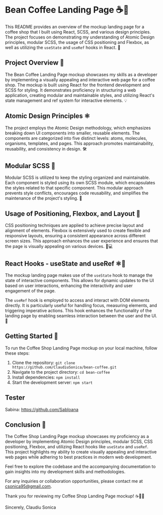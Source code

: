# Bean Coffee Landing Page ☕️📝

This README provides an overview of the mockup landing page for a coffee shop that I built using React, SCSS, and various design principles. The project focuses on demonstrating my understanding of Atomic Design principles, modular SCSS, the usage of CSS positioning and Flexbox, as well as utilizing the `useState` and `useRef` hooks in React. 🚀

## Project Overview 🌟

The Bean Coffee Landing Page mockup showcases my skills as a developer by implementing a visually appealing and interactive web page for a coffee shop. The mockup is built using React for the frontend development and SCSS for styling. It demonstrates proficiency in structuring a web application, creating modular and maintainable styles, and utilizing React's state management and ref system for interactive elements. 💡

## Atomic Design Principles ⚛️

The project employs the Atomic Design methodology, which emphasizes breaking down UI components into smaller, reusable elements. The components are categorized into five distinct levels: atoms, molecules, organisms, templates, and pages. This approach promotes maintainability, reusability, and consistency in design. 🛠️

## Modular SCSS 🎨

Modular SCSS is utilized to keep the styling organized and maintainable. Each component is styled using its own SCSS module, which encapsulates the styles related to that specific component. This modular approach prevents style conflicts, encourages code reusability, and simplifies the maintenance of the project's styling. 🎉

## Usage of Positioning, Flexbox, and Layout 📐

CSS positioning techniques are applied to achieve precise layout and alignment of elements. Flexbox is extensively used to create flexible and responsive layouts, ensuring a consistent appearance across different screen sizes. This approach enhances the user experience and ensures that the page is visually appealing on various devices. 📱💻

## React Hooks - useState and useRef ⚛️🎣

The mockup landing page makes use of the `useState` hook to manage the state of interactive components. This allows for dynamic updates to the UI based on user interactions, enhancing the interactivity and user engagement of the page.

The `useRef` hook is employed to access and interact with DOM elements directly. It is particularly useful for handling focus, measuring elements, and triggering imperative actions. This hook enhances the functionality of the landing page by enabling seamless interaction between the user and the UI. 🤖

## Getting Started 🚀

To run the Coffee Shop Landing Page mockup on your local machine, follow these steps:

1. Clone the repository: `git clone https://github.com/ClaudiuSonica/bean-coffee.git`
2. Navigate to the project directory: `cd bean-coffee`
3. Install dependencies: `npm install`
4. Start the development server: `npm start`

## Tester

Sabina: https://github.com/SabIoana

## Conclusion 🎉

The Coffee Shop Landing Page mockup showcases my proficiency as a developer by implementing Atomic Design principles, modular SCSS, CSS positioning, Flexbox, and utilizing React hooks like `useState` and `useRef`. This project highlights my ability to create visually appealing and interactive web pages while adhering to best practices in modern web development.

Feel free to explore the codebase and the accompanying documentation to gain insights into my development skills and methodologies.

For any inquiries or collaboration opportunities, please contact me at csonica95@gmail.com.

Thank you for reviewing my Coffee Shop Landing Page mockup! ☕️👨‍💻

Sincerely,
Claudiu Sonica